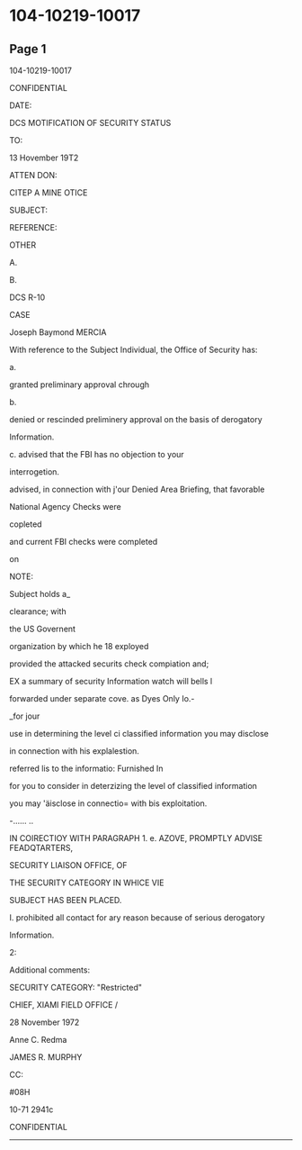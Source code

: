 # 104-10219-10017

## Page 1

104-10219-10017

CONFIDENTIAL

DATE:

DCS MOTIFICATION OF SECURITY STATUS

TO:

13 Hovember 19T2

ATTEN DON:

CITEP A MINE OTICE

SUBJECT:

REFERENCE:

OTHER

A.

B.

DCS R-10

CASE

Joseph Baymond MERCIA

With reference to the Subject Individual, the Office of Security has:

a.

granted preliminary approval chrough

b.

denied or rescinded preliminery approval on the basis of derogatory

Information.

c. advised that the FBI has no objection to your

interrogetion.

advised, in connection with j'our Denied Area Briefing, that favorable

National Agency Checks were

copleted

and current FBI checks were completed

on

NOTE:

Subject holds a_

clearance; with

the US Governent

organization by which he 18 exployed

provided the attacked securits check compiation and;

EX a summary of security Information watch will bells l

forwarded under separate cove. as Dyes Only Io.-

_for jour

use in determining the level ci classified information you may disclose

in connection with his explalestion.

referred lis to the informatio: Furnished In

for you to consider in deterzizing the level of classified information

you may 'äisclose in connectio= with bis exploitation.

-...... ..

IN COIRECTIOY WITH PARAGRAPH 1. e. AZOVE, PROMPTLY ADVISE FEADQTARTERS,

SECURITY LIAISON OFFICE, OF

THE SECURITY CATEGORY IN WHICE VIE

SUBJECT HAS BEEN PLACED.

I. prohibited all contact for ary reason because of serious derogatory

Information.

2:

Additional comments:

SECURITY CATEGORY: "Restricted"

CHIEF, XIAMI FIELD OFFICE /

28 November 1972

Anne C. Redma

JAMES R. MURPHY

CC:

#08H

10-71 2941c

CONFIDENTIAL

---

